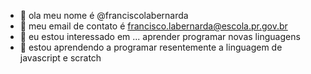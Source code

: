 - 👋 ola meu nome é @franciscolabernarda
- 👀 meu email de contato é francisco.labernarda@escola.pr.gov.br
- 🌱 eu estou interessado em ... aprender programar novas linguagens
- 💞️ estou aprendendo a programar resentemente a linguagem  de javascript e scratch
